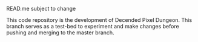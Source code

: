 READ.me subject to change

This code repository is the development of Decended Pixel Dungeon. This branch serves as a test-bed to experiment and make changes before pushing and merging to the master branch.
